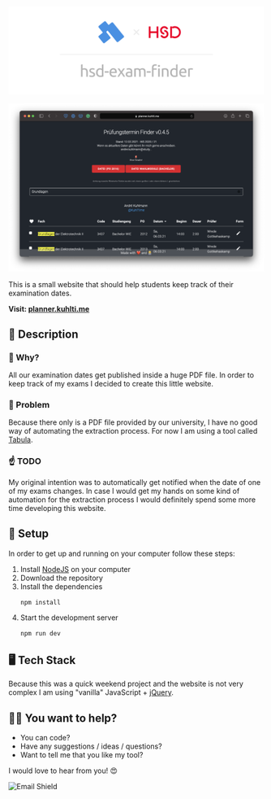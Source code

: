 ![Banner](assets/banner-hsd-exam-finder.png)


![Preview](assets/preview.png)

This is a small website that should help students keep track of their examination dates.

**Visit: [planner.kuhlti.me](https://planner.kuhlti.me)**

## 📖 Description

### 🤔 Why?

All our examination dates get published inside a huge PDF file. In order to keep track of my exams I decided to create this little website.

### 🤭 Problem

Because there only is a PDF file provided by our university, I have no good way of automating the extraction process. For now I am using a tool called [Tabula](https://tabula.technology).

### ☝️ TODO

My original intention was to automatically get notified when the date of one of my exams changes. In case I would get my hands on some kind of automation for the extraction process I would definitely spend some more time developing  this website.

## 🌈 Setup

In order to get up and running on your computer follow these steps:

1. Install [NodeJS](https://nodejs.org) on your computer
2. Download the repository
3. Install the dependencies
    ```sh
    npm install
    ```
4. Start the development server
    ```sh
    npm run dev
    ```

## 🖥 Tech Stack

Because this was a quick weekend project and the website is not very complex I am using "vanilla" JavaScript + [jQuery](https://jquery.com).

## 👩‍💻 You want to help?

- You can code?
- Have any suggestions / ideas / questions?
- Want to tell me that you like my tool?

I would love to hear from you! 😍

![Email Shield](https://img.shields.io/badge/E--Mail-andre.kuhlmann%40study.hs--duesseldorf.de-E60028)